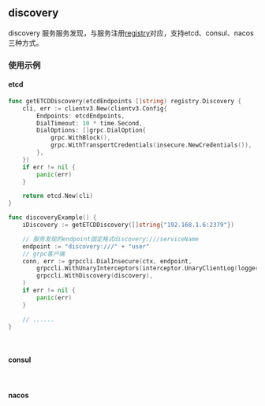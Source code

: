 ## discovery

discovery 服务服务发现，与服务注册[registry](../registry)对应，支持etcd、consul、nacos三种方式。

### 使用示例

#### etcd

```go
func getETCDDiscovery(etcdEndpoints []string) registry.Discovery {
	cli, err := clientv3.New(clientv3.Config{
		Endpoints: etcdEndpoints,
		DialTimeout: 10 * time.Second,
		DialOptions: []grpc.DialOption{
			grpc.WithBlock(),
			grpc.WithTransportCredentials(insecure.NewCredentials()),
		},
	})
	if err != nil {
		panic(err)
	}

	return etcd.New(cli)
}

func discoveryExample() {
    iDiscovery := getETCDDiscovery([]string{"192.168.1.6:2379"})

    // 服务发现的endpoint固定格式discovery:///serviceName
	endpoint := "discovery:///" + "user"
    // grpc客户端
	conn, err := grpccli.DialInsecure(ctx, endpoint,
		grpccli.WithUnaryInterceptors(interceptor.UnaryClientLog(logger.Get())),
		grpccli.WithDiscovery(discovery),
	)
	if err != nil {
		panic(err)
	}

	// ......
}
```

<br>

#### consul

<br>

#### nacos


